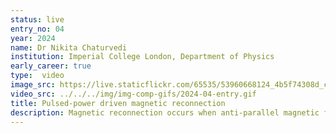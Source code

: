 ```yaml
---
status: live
entry_no: 04
year: 2024
name: Dr Nikita Chaturvedi
institution: Imperial College London, Department of Physics
early_career: true
type:  video 
image_src: https://live.staticflickr.com/65535/53960668124_4b5f74308d_c_d.jpg
video_src: ../../../img/img-comp-gifs/2024-04-entry.gif
title: Pulsed-power driven magnetic reconnection
description: Magnetic reconnection occurs when anti-parallel magnetic field lines undergo a rapid change in topology. This is thought to occur in the collisional, radiative regime in black hole accretion disks. This simulation is of 'exploding wire arrays' driven by Z, the world's largest pulsed-power facility, used to recreate astrophysical conditions in the laboratory. An immense, fast rising current (26 million amperes in 300 nanoseconds) is passed through a cage of wires, which rapidly heat and form a surface plasma that is accelerated towards plasma from an adjacent array. The ablation streams carry azimuthal magnetic fields, enabling reconnection to occur in the interaction region. The central slice through the simulation shows plasmoids (flux-ropes) forming in the reconnection region that go MHD unstable and are advected with the outflows. This simulation was performed using the CHIMERA radiation-magnetohydrodynamics code with 4 billion computational cells across 16,000 cores on ARCHER2.
---
```

